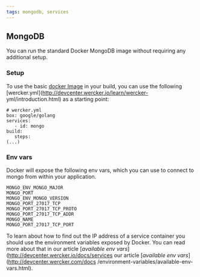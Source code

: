 ```yaml
---
tags: mongodb, services
---
```


## MongoDB 
You can run the standard Docker MongoDB image without requiring any
additional setup.

### Setup

To use the basic [docker Image](https://registry.hub.docker.com/_/mongo/) in
your build, you can use the following
[wercker.yml](http://devcenter.wercker.io/learn/wercker-
yml/introduction.html) as a starting point:

```
# wercker.yml
box: google/golang
services:
   - id: mongo
build:
   steps:
(...)
```

### Env vars 
Docker will expose the following env vars, which you can use to
connect to mongo from within your application.

```
MONGO_ENV_MONGO_MAJOR
MONGO_PORT
MONGO_ENV_MONGO_VERSION
MONGO_PORT_27017_TCP
MONGO_PORT_27017_TCP_PROTO
MONGO_PORT_27017_TCP_ADDR
MONGO_NAME
MONGO_PORT_27017_TCP_PORT
```

To learn about how to find out the IP address of a service container you should
use the environment variables exposed by Docker. You can read more about that in
our article [_available env vars_](http://devcenter.wercker.io/docs/services
our article [_available env vars_](http://devcenter.wercker.com/docs
/environment-variables/available-env-vars.html).
